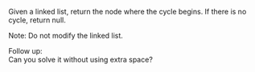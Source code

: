 Given a linked list, return the node where the cycle begins. If there is no cycle, return null.

Note: Do not modify the linked list.

Follow up:  
Can you solve it without using extra space?

